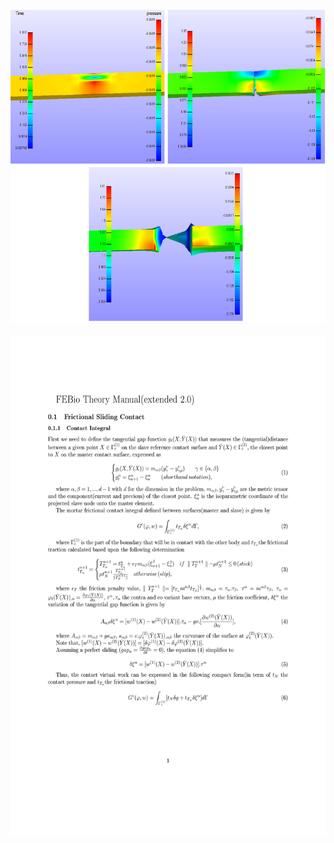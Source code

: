 
 <br>
 <img height="500" src="largedeformationteartest.png" />
 </br>
 
 <br>
 <img height="800" src="0001.jpg" />
 </br>

